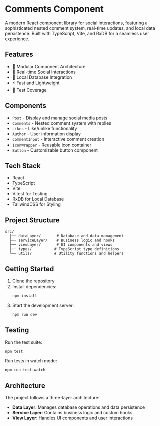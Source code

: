 # Comments Component

A modern React component library for social interactions, featuring a sophisticated nested comment system, real-time updates, and local data persistence. Built with TypeScript, Vite, and RxDB for a seamless user experience.

## Features

- 🎯 Modular Component Architecture
- 🔄 Real-time Social Interactions
- 💾 Local Database Integration
- ⚡ Fast and Lightweight
- 🧪 Test Coverage

## Components

- `Post` - Display and manage social media posts
- `Comments` - Nested comment system with replies
- `Likes` - Like/unlike functionality
- `Author` - User information display
- `CommentInput` - Interactive comment creation
- `IconWrapper` - Reusable icon container
- `Button` - Customizable button component

## Tech Stack

- React
- TypeScript
- Vite
- Vitest for Testing
- RxDB for Local Database
- TailwindCSS for Styling

## Project Structure

```
src/
  ├── dataLayer/       # Database and data management
  ├── serviceLayer/    # Business logic and hooks
  ├── viewLayer/       # UI components and views
  ├── types/          # TypeScript type definitions
  └── utils/          # Utility functions and helpers
```

## Getting Started

1. Clone the repository
2. Install dependencies:
   ```bash
   npm install
   ```
3. Start the development server:
   ```bash
   npm run dev
   ```

## Testing

Run the test suite:

```bash
npm test
```

Run tests in watch mode:

```bash
npm run test:watch
```

## Architecture

The project follows a three-layer architecture:

- **Data Layer**: Manages database operations and data persistence
- **Service Layer**: Contains business logic and custom hooks
- **View Layer**: Handles UI components and user interactions
